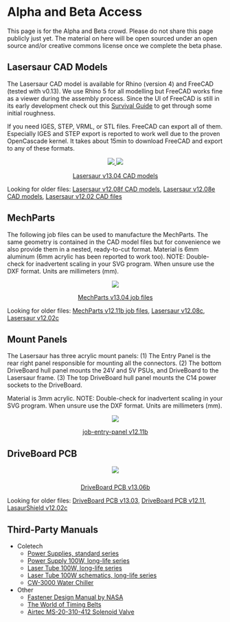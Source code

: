 Alpha and Beta Access
==============

This page is for the Alpha and Beta crowd. Please do not share this page publicly just yet. The material on here will be open sourced under an open source and/or creative commons license once we complete the beta phase.

Lasersaur CAD Models
-------------------

The Lasersaur CAD model is available for Rhino (version 4) and FreeCAD (tested with v0.13). We use Rhino 5 for all modelling but FreeCAD works fine as a viewer during the assembly process. Since the UI of FreeCAD is still in its early development check out this [Survival Guide](freecad_guide) to get through some initial roughness.

If you need IGES, STEP, VRML, or STL files. FreeCAD can export all of them. Especially IGES and STEP export is reported to work well due to the proven OpenCascade kernel. It takes about 15min to download FreeCAD and export to any of these formats.

<div class="wire" style="text-align:center">
<a href="http://file.lasersaur.com/model/model-lasersaur-v13.04.zip" class="il">
<img src="http://farm9.staticflickr.com/8142/7139599325_1b7036b97e_m.jpg">
<img src="http://farm9.staticflickr.com/8156/7139609703_b8134916f2_m.jpg">
</a>
<p><a href="http://file.lasersaur.com/model/model-lasersaur-v13.04.zip">Lasersaur v13.04 CAD models</a></p>
</div>

Looking for older files: <a href="http://dl.dropbox.com/u/9430160/lasersaur/model-lasersaur-v1208f.zip">Lasersaur v12.08f CAD models</a>, <a href="http://dl.dropbox.com/u/9430160/lasersaur/model-lasersaur-v12.08e.zip">Lasersaur v12.08e CAD models</a>, <a href="http://dl.dropbox.com/u/9430160/lasersaur/model-lasersaur-v12.02.zip">Lasersaur v12.02 CAD files</a>



MechParts
-------------------------------

The following job files can be used to manufacture the MechParts. The same geometry is contained in the CAD model files but for convenience we also provide them in a nested, ready-to-cut format. Material is 6mm aluminum (6mm acrylic has been reported to work too). NOTE: Double-check for inadvertent scaling in your SVG program. When unsure use the DXF format. Units are millimeters (mm).

<div class="wire" style="text-align:center">
<a href="http://dl.dropbox.com/u/9430160/lasersaur/job-MechParts-v13.04.zip">
<img src="http://farm9.staticflickr.com/8517/8417546178_261ab07dc8_q.jpg">
</a>
<p><a href="http://dl.dropbox.com/u/9430160/lasersaur/job-MechParts-v13.04.zip">MechParts v13.04 job files</a></p>
</div>

Looking for older files: <a href="http://dl.dropbox.com/u/9430160/lasersaur/job-MechParts-v12.11b.zip">MechParts v12.11b job files</a>, <a href="http://dl.dropbox.com/u/9430160/lasersaur/job-lasersaur-parts-v12.08c.zip">Lasersaur v12.08c</a>, <a href="http://dl.dropbox.com/u/9430160/lasersaur/job-lasersaur-parts-v12.02c.zip">Lasersaur v12.02c</a>



Mount Panels
-------------------------------
The Lasersaur has three acrylic mount panels: (1) The Entry Panel is the rear right panel responsible for mounting all the connectors. (2) The bottom DriveBoard hull panel mounts the 24V and 5V PSUs, and DriveBoard to the Lasersaur frame. (3) The top DriveBoard hull panel mounts the C14 power sockets to the DriveBoard.

Material is 3mm acrylic. NOTE: Double-check for inadvertent scaling in your SVG program. When unsure use the DXF format. Units are millimeters (mm).

<div class="wire" style="text-align:center">
<a href="http://dl.dropbox.com/u/9430160/lasersaur/job-mount-panels-v13.06.zip">
<img src="http://farm8.staticflickr.com/7413/9093804668_8f87959855_n.jpg">
</a>
<p><a href="http://dl.dropbox.com/u/9430160/lasersaur/job-mount-panels-v13.06.zip">job-entry-panel v12.11b</a></p>
</div>



DriveBoard PCB
-------------------------

<div class="wire" style="text-align:center">

<a href="http://dl.dropbox.com/u/9430160/lasersaur/DriveBoard-v13.06b.zip" class="il">
<img src="http://farm9.staticflickr.com/8514/8492255734_657d9a9f44_n.jpg">
</a>
<p style="padding-top:10px">
<a href="http://dl.dropbox.com/u/9430160/lasersaur/DriveBoard-v13.06b.zip" class="il">DriveBoard PCB v13.06b</a>
</p>

</div>

Looking for older files:
<a href="http://dl.dropbox.com/u/9430160/lasersaur/DriveBoard-v13.03.zip" class="il">DriveBoard PCB v13.03</a>,
<a href="http://dl.dropbox.com/u/9430160/lasersaur/DriveBoard-v12.11.zip" class="il">DriveBoard PCB v12.11</a>, 
<a href="https://github.com/stefanix/LasaurShield/zipball/v12.02c" class="il">LasaurShield v12.02c</a>



Third-Party Manuals
-------------------

- Coletech
  - [Power Supplies, standard series](http://dl.dropbox.com/u/9430160/lasersaur/coletech-power-supplies.pdf)
  - [Power Supply 100W, long-life series](http://dl.dropbox.com/u/9430160/lasersaur/coletech-power-supply-100W.pdf)
  - [Laser Tube 100W, long-life series](http://dl.dropbox.com/u/9430160/lasersaur/coletech-laser-100W.pdf)
  - [Laser Tube 100W schematics, long-life series](http://dl.dropbox.com/u/9430160/lasersaur/coletech-laser-schematic-100W.pdf)
  - [CW-3000 Water Chiller](http://dl.dropbox.com/u/9430160/lasersaur/cw-3000.pdf)
- Other
  - [Fastener Design Manual by NASA](http://file.lasersaur.com/docs-thirdparty/Fastener_Design_Manual.pdf)
  - [The World of Timing Belts](http://file.lasersaur.com/docs-thirdparty/The_World_of_Timing_Belts.pdf)
  - [Airtec MS-20-310-412 Solenoid Valve](http://dl.dropbox.com/u/9430160/lasersaur/airtec-MS-20.pdf)

